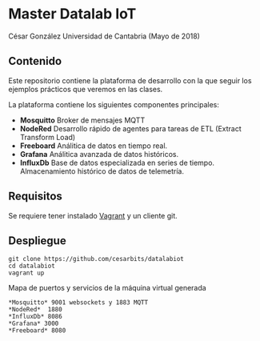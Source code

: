 # Master Datalab IoT
César González
Universidad de Cantabria (Mayo de 2018)



## Contenido
Este repositorio contiene la plataforma de desarrollo con la que seguir los ejemplos prácticos que veremos en las clases.

La plataforma contiene los siguientes componentes principales:

- **Mosquitto** Broker de mensajes MQTT
- **NodeRed** Desarrollo rápido de agentes para tareas de ETL (Extract Transform Load)
- **Freeboard** Análitica de datos en tiempo real.
- **Grafana** Análitica avanzada de datos históricos.
- **InfluxDb** Base de datos especializada en series de tiempo. Almacenamiento histórico de datos de telemetría.

## Requisitos

Se requiere tener instalado [Vagrant](https://www.vagrantup.com/downloads.html) y un cliente git.

## Despliegue

```shell
git clone https://github.com/cesarbits/datalabiot
cd datalabiot
vagrant up
```

Mapa de puertos y servicios de la máquina virtual generada

```
*Mosquitto* 9001 websockets y 1883 MQTT
*NodeRed*  1880
*InfluxDb* 8086
*Grafana* 3000
*Freeboard* 8080
```
